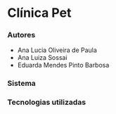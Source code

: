 # Clínica Pet

### Autores
* Ana Lucia Oliveira de Paula
* Ana Luiza Sossai
* Eduarda Mendes Pinto Barbosa

### Sistema

### Tecnologias utilizadas
